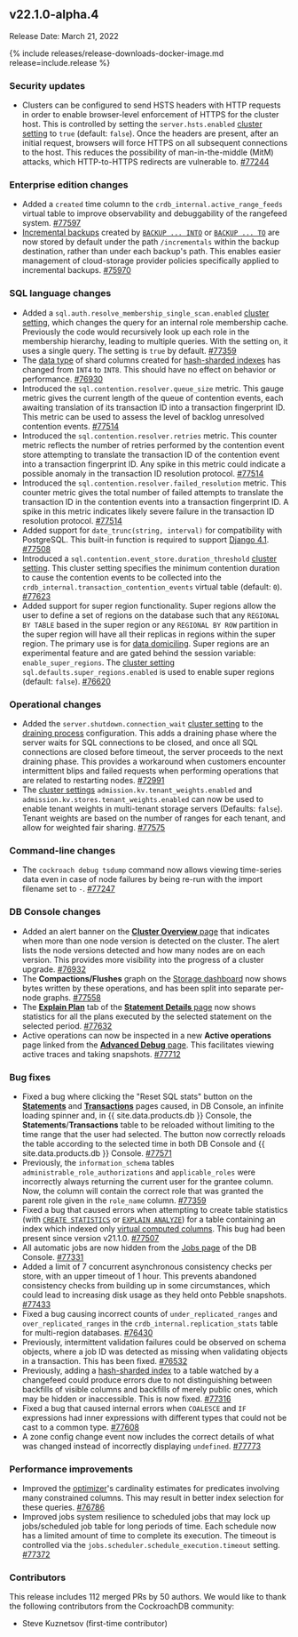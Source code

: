 ## v22.1.0-alpha.4

Release Date: March 21, 2022

{% include releases/release-downloads-docker-image.md release=include.release %}

<h3 id="v22-1-0-alpha-4-security-updates">Security updates</h3>

- Clusters can be configured to send HSTS headers with HTTP requests in order to enable browser-level enforcement of HTTPS for the cluster host. This is controlled by setting the `server.hsts.enabled` [cluster setting](../v22.1/cluster-settings.html) to `true` (default: `false`). Once the headers are present, after an initial request, browsers will force HTTPS on all subsequent connections to the host. This reduces the possibility of man-in-the-middle (MitM) attacks, which HTTP-to-HTTPS redirects are vulnerable to. [#77244][#77244]

<h3 id="v22-1-0-alpha-4-enterprise-edition-changes">Enterprise edition changes</h3>

- Added a `created` time column to the `crdb_internal.active_range_feeds` virtual table to improve observability and debuggability of the rangefeed system. [#77597][#77597]
- [Incremental backups](../v22.1/take-full-and-incremental-backups.html#incremental-backups) created by [`BACKUP ... INTO`](../v22.1/backup.html) or [`BACKUP ... TO`](../v22.1/backup.html) are now stored by default under the path `/incrementals` within the backup destination, rather than under each backup's path. This enables easier management of cloud-storage provider policies specifically applied to incremental backups. [#75970][#75970]

<h3 id="v22-1-0-alpha-4-sql-language-changes">SQL language changes</h3>

- Added a `sql.auth.resolve_membership_single_scan.enabled` [cluster setting](../v22.1/cluster-settings.html), which changes the query for an internal role membership cache. Previously the code would recursively look up each role in the membership hierarchy, leading to multiple queries. With the setting on, it uses a single query. The setting is `true` by default. [#77359][#77359]
- The [data type](../v22.1/data-types.html) of shard columns created for [hash-sharded indexes](../v22.1/hash-sharded-indexes.html) has changed from `INT4` to `INT8`. This should have no effect on behavior or performance. [#76930][#76930]
- Introduced the `sql.contention.resolver.queue_size` metric. This gauge metric gives the current length of the queue of contention events, each awaiting translation of its transaction ID into a transaction fingerprint ID. This metric can be used to assess the level of backlog unresolved contention events. [#77514][#77514]
- Introduced the `sql.contention.resolver.retries` metric. This counter metric reflects the number of retries performed by the contention event store attempting to translate the transaction ID of the contention event into a transaction fingerprint ID. Any spike in this metric could indicate a possible anomaly in the transaction ID resolution protocol. [#77514][#77514]
- Introduced the `sql.contention.resolver.failed_resolution` metric. This counter metric gives the total number of failed attempts to translate the transaction ID in the contention events into a transaction fingerprint ID. A spike in this metric indicates likely severe failure in the transaction ID resolution protocol. [#77514][#77514]
- Added support for `date_trunc(string, interval)` for compatibility with PostgreSQL. This built-in function is required to support [Django 4.1](https://docs.djangoproject.com/en/dev/releases/4.1/). [#77508][#77508]
- Introduced a `sql.contention.event_store.duration_threshold` [cluster setting](../v22.1/cluster-settings.html). This cluster setting specifies the minimum contention duration to cause the contention events to be collected into the `crdb_internal.transaction_contention_events` virtual table (default: `0`). [#77623][#77623]
- Added support for super region functionality. Super regions allow the user to define a set of regions on the database such that any `REGIONAL BY TABLE` based in the super region or any `REGIONAL BY ROW` partition in the super region will have all their replicas in regions within the super region. The primary use is for [data domiciling](../v22.1/data-domiciling.html). Super regions are an experimental feature and are gated behind the session variable: `enable_super_regions`. The [cluster setting](../v22.1/cluster-settings.html) `sql.defaults.super_regions.enabled` is used to enable super regions (default: `false`). [#76620][#76620]

<h3 id="v22-1-0-alpha-4-operational-changes">Operational changes</h3>

- Added the `server.shutdown.connection_wait` [cluster setting](../v22.1/cluster-settings.html) to the [draining process](../v22.1/node-shutdown.html#node-shutdown-sequence) configuration. This adds a draining phase where the server waits for SQL connections to be closed, and once all SQL connections are closed before timeout, the server proceeds to the next draining phase. This provides a workaround when customers encounter intermittent blips and failed requests when performing operations that are related to restarting nodes. [#72991][#72991]
- The [cluster settings](../v22.1/cluster-settings.html) `admission.kv.tenant_weights.enabled` and `admission.kv.stores.tenant_weights.enabled` can now be used to enable tenant weights in multi-tenant storage servers (Defaults: `false`). Tenant weights are based on the number of ranges for each tenant, and allow for weighted fair sharing. [#77575][#77575]

<h3 id="v22-1-0-alpha-4-command-line-changes">Command-line changes</h3>

- The `cockroach debug tsdump` command now allows viewing time-series data even in case of node failures by being re-run with the import filename set to `-`. [#77247][#77247]

<h3 id="v22-1-0-alpha-4-db-console-changes">DB Console changes</h3>

- Added an alert banner on the [**Cluster Overview** page](../v22.1/ui-cluster-overview-page.html) that indicates when more than one node version is detected on the cluster. The alert lists the node versions detected and how many nodes are on each version. This provides more visibility into the progress of a cluster upgrade. [#76932][#76932]
- The **Compactions/Flushes** graph on the [Storage dashboard](../v22.1/ui-storage-dashboard.html) now shows bytes written by these operations, and has been split into separate per-node graphs. [#77558][#77558]
- The [**Explain Plan**](../v22.1/ui-statements-page.html#explain-plans) tab of the [**Statement Details** page](../v22.1/ui-statements-page.html#statement-details-page) now shows statistics for all the plans executed by the selected statement on the selected period. [#77632][#77632]
- Active operations can now be inspected in a new **Active operations** page linked from the [**Advanced Debug** page](../v22.1/ui-debug-pages.html). This facilitates viewing active traces and taking snapshots. [#77712][#77712]

<h3 id="v22-1-0-alpha-4-bug-fixes">Bug fixes</h3>

- Fixed a bug where clicking the "Reset SQL stats" button on the [**Statements**](../v22.1/ui-statements-page.html) and [**Transactions**](../v22.1/ui-transactions-page.html) pages caused, in DB Console, an infinite loading spinner and, in {{ site.data.products.db }} Console, the **Statements**/**Transactions** table to be reloaded without limiting to the time range that the user had selected. The button now correctly reloads the table according to the selected time in both DB Console and {{ site.data.products.db }} Console. [#77571][#77571]
- Previously, the `information_schema` tables `administrable_role_authorizations` and `applicable_roles` were incorrectly always returning the current user for the grantee column. Now, the column will contain the correct role that was granted the parent role given in the `role_name` column. [#77359][#77359]
- Fixed a bug that caused errors when attempting to create table statistics (with [`CREATE STATISTICS`](../v22.1/create-statistics.html) or [`EXPLAIN ANALYZE`](../v22.1/explain-analyze.html)) for a table containing an index which indexed only [virtual computed columns](../v22.1/computed-columns.html). This bug had been present since version v21.1.0. [#77507][#77507]
- All automatic jobs are now hidden from the [Jobs page](../v22.1/ui-jobs-page.html) of the DB Console. [#77331][#77331]
- Added a limit of 7 concurrent asynchronous consistency checks per store, with an upper timeout of 1 hour. This prevents abandoned consistency checks from building up in some circumstances, which could lead to increasing disk usage as they held onto Pebble snapshots. [#77433][#77433]
- Fixed a bug causing incorrect counts of `under_replicated_ranges` and `over_replicated_ranges` in the `crdb_internal.replication_stats` table for multi-region databases. [#76430][#76430]
- Previously, intermittent validation failures could be observed on schema objects, where a job ID was detected as missing when validating objects in a transaction. This has been fixed. [#76532][#76532]
- Previously, adding a [hash-sharded index](../v22.1/hash-sharded-indexes.html) to a table watched by a changefeed could produce errors due to not distinguishing between backfills of visible columns and backfills of merely public ones, which may be hidden or inaccessible. This is now fixed. [#77316][#77316]
- Fixed a bug that caused internal errors when `COALESCE` and `IF` expressions had inner expressions with different types that could not be cast to a common type. [#77608][#77608]
- A zone config change event now includes the correct details of what was changed instead of incorrectly displaying `undefined`. [#77773][#77773]

<h3 id="v22-1-0-alpha-4-performance-improvements">Performance improvements</h3>

- Improved the [optimizer](../v22.1/cost-based-optimizer.html)'s cardinality estimates for predicates involving many constrained columns. This may result in better index selection for these queries. [#76786][#76786]
- Improved jobs system resilience to scheduled jobs that may lock up jobs/scheduled job table for long periods of time. Each schedule now has a limited amount of time to complete its execution. The timeout is controlled via the `jobs.scheduler.schedule_execution.timeout` setting. [#77372][#77372]

<h3 id="v22-1-0-alpha-4-contributors">Contributors</h3>

This release includes 112 merged PRs by 50 authors.
We would like to thank the following contributors from the CockroachDB community:

- Steve Kuznetsov (first-time contributor)

[#72991]: https://github.com/cockroachdb/cockroach/pull/72991
[#75970]: https://github.com/cockroachdb/cockroach/pull/75970
[#76430]: https://github.com/cockroachdb/cockroach/pull/76430
[#76532]: https://github.com/cockroachdb/cockroach/pull/76532
[#76620]: https://github.com/cockroachdb/cockroach/pull/76620
[#76786]: https://github.com/cockroachdb/cockroach/pull/76786
[#76897]: https://github.com/cockroachdb/cockroach/pull/76897
[#76930]: https://github.com/cockroachdb/cockroach/pull/76930
[#76932]: https://github.com/cockroachdb/cockroach/pull/76932
[#77244]: https://github.com/cockroachdb/cockroach/pull/77244
[#77247]: https://github.com/cockroachdb/cockroach/pull/77247
[#77316]: https://github.com/cockroachdb/cockroach/pull/77316
[#77331]: https://github.com/cockroachdb/cockroach/pull/77331
[#77359]: https://github.com/cockroachdb/cockroach/pull/77359
[#77372]: https://github.com/cockroachdb/cockroach/pull/77372
[#77433]: https://github.com/cockroachdb/cockroach/pull/77433
[#77507]: https://github.com/cockroachdb/cockroach/pull/77507
[#77508]: https://github.com/cockroachdb/cockroach/pull/77508
[#77514]: https://github.com/cockroachdb/cockroach/pull/77514
[#77558]: https://github.com/cockroachdb/cockroach/pull/77558
[#77571]: https://github.com/cockroachdb/cockroach/pull/77571
[#77575]: https://github.com/cockroachdb/cockroach/pull/77575
[#77597]: https://github.com/cockroachdb/cockroach/pull/77597
[#77606]: https://github.com/cockroachdb/cockroach/pull/77606
[#77608]: https://github.com/cockroachdb/cockroach/pull/77608
[#77623]: https://github.com/cockroachdb/cockroach/pull/77623
[#77632]: https://github.com/cockroachdb/cockroach/pull/77632
[#77712]: https://github.com/cockroachdb/cockroach/pull/77712
[#77773]: https://github.com/cockroachdb/cockroach/pull/77773
[962cd2d26]: https://github.com/cockroachdb/cockroach/commit/962cd2d26
